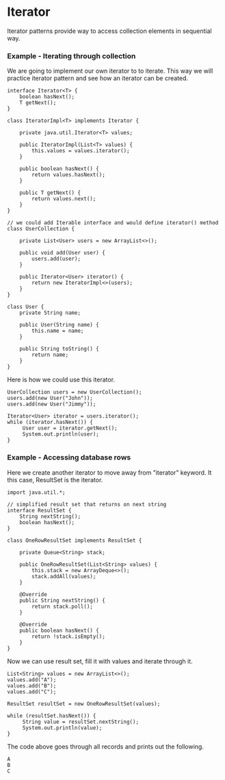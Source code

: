 # Iterator

Iterator patterns provide way to access collection elements in sequential way.

### Example - Iterating through collection

We are going to implement our own iterator to to iterate. This way we will practice iterator pattern and see how an iterator can be created.

```
interface Iterator<T> {
    boolean hasNext();
    T getNext();
}

class IteratorImpl<T> implements Iterator {

    private java.util.Iterator<T> values;

    public IteratorImpl(List<T> values) {
        this.values = values.iterator();
    }

    public boolean hasNext() {
        return values.hasNext();
    }

    public T getNext() {
        return values.next();
    }
}

// we could add Iterable interface and would define iterator() method
class UserCollection {

    private List<User> users = new ArrayList<>();

    public void add(User user) {
        users.add(user);
    }

    public Iterator<User> iterator() {
        return new IteratorImpl<>(users);
    }
}

class User {
    private String name;

    public User(String name) {
        this.name = name;
    }

    public String toString() {
        return name;
    }
}
```

Here is how we could use this iterator.

```
UserCollection users = new UserCollection();
users.add(new User("John"));
users.add(new User("Jimmy"));

Iterator<User> iterator = users.iterator();
while (iterator.hasNext()) {
     User user = iterator.getNext();
     System.out.println(user);
}
```

### Example - Accessing database rows

Here we create another iterator to move away from "iterator" keyword. It this case, ResultSet is the iterator.

```
import java.util.*;

// simplified result set that returns on next string
interface ResultSet {
    String nextString();
    boolean hasNext();
}

class OneRowResultSet implements ResultSet {

    private Queue<String> stack;

    public OneRowResultSet(List<String> values) {
        this.stack = new ArrayDeque<>();
        stack.addAll(values);
    }

    @Override
    public String nextString() {
        return stack.poll();
    }

    @Override
    public boolean hasNext() {
        return !stack.isEmpty();
    }
}
```

Now we can use result set, fill it with values and iterate through it.

```
List<String> values = new ArrayList<>();
values.add("A");
values.add("B");
values.add("C");

ResultSet resultSet = new OneRowResultSet(values);

while (resultSet.hasNext()) {
     String value = resultSet.nextString();
     System.out.println(value);
}
```

The code above goes through all records and prints out the following.

```
A
B
C
```



